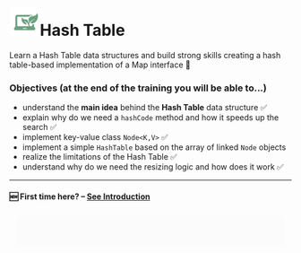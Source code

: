 # <img src="https://raw.githubusercontent.com/bobocode-projects/resources/master/image/logo_transparent_background.png" height=50/>Hash Table
Learn a Hash Table data structures and build strong skills creating a hash table-based implementation of a Map interface 💪

### Objectives (at the end of the training you will be able to...)
* understand the **main idea** behind the **Hash Table** data structure ✅
* explain why do we need a `hashCode` method and how it speeds up the search ✅
* implement key-value class `Node<K,V>` ✅
* implement a simple `HashTable` based on the array of linked `Node` objects
* realize the limitations of the Hash Table ✅
* understand why do we need the resizing logic and how does it work ✅

---
#### 🆕 First time here? – [See Introduction](https://github.com/bobocode-projects/java-fundamentals-exercises/tree/main/0-0-intro#introduction)

##
<div align="center"><img src="https://raw.githubusercontent.com/bobocode-projects/resources/master/animation/GitHub%20Star_3.gif" height=50/></div>